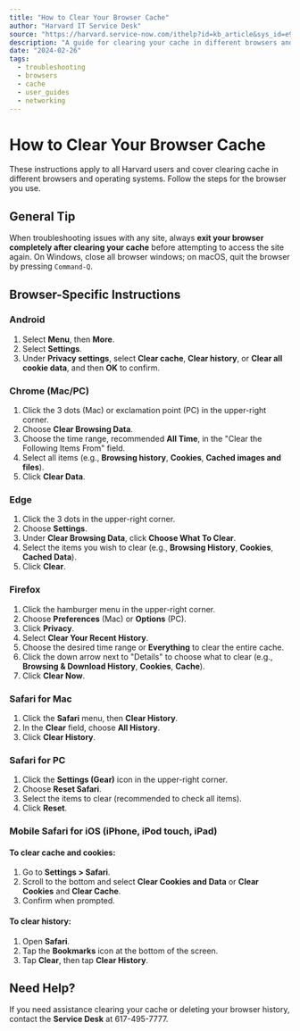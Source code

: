 ```yaml
---
title: "How to Clear Your Browser Cache"
author: "Harvard IT Service Desk"
source: "https://harvard.service-now.com/ithelp?id=kb_article&sys_id=e934a5cf6fc9a204a3a79b9eae3ee4bf"
description: "A guide for clearing your cache in different browsers and operating systems, applicable to all Harvard users."
date: "2024-02-26"
tags:
  - troubleshooting
  - browsers
  - cache
  - user_guides
  - networking
---
```

# How to Clear Your Browser Cache

These instructions apply to all Harvard users and cover clearing cache in different browsers and operating systems. Follow the steps for the browser you use.

## General Tip

When troubleshooting issues with any site, always **exit your browser completely after clearing your cache** before attempting to access the site again. On Windows, close all browser windows; on macOS, quit the browser by pressing `Command-Q`.

## Browser-Specific Instructions

### Android

1. Select **Menu**, then **More**.
2. Select **Settings**.
3. Under **Privacy settings**, select **Clear cache**, **Clear history**, or **Clear all cookie data**, and then **OK** to confirm.

### Chrome (Mac/PC)

1. Click the 3 dots (Mac) or exclamation point (PC) in the upper-right corner.
2. Choose **Clear Browsing Data**.
3. Choose the time range, recommended **All Time**, in the "Clear the Following Items From" field.
4. Select all items (e.g., **Browsing history**, **Cookies**, **Cached images and files**).
5. Click **Clear Data**.

### Edge

1. Click the 3 dots in the upper-right corner.
2. Choose **Settings**.
3. Under **Clear Browsing Data**, click **Choose What To Clear**.
4. Select the items you wish to clear (e.g., **Browsing History**, **Cookies**, **Cached Data**).
5. Click **Clear**.

### Firefox

1. Click the hamburger menu in the upper-right corner.
2. Choose **Preferences** (Mac) or **Options** (PC).
3. Click **Privacy**.
4. Select **Clear Your Recent History**.
5. Choose the desired time range or **Everything** to clear the entire cache.
6. Click the down arrow next to "Details" to choose what to clear (e.g., **Browsing & Download History**, **Cookies**, **Cache**).
7. Click **Clear Now**.

### Safari for Mac

1. Click the **Safari** menu, then **Clear History**.
2. In the **Clear** field, choose **All History**.
3. Click **Clear History**.

### Safari for PC

1. Click the **Settings (Gear)** icon in the upper-right corner.
2. Choose **Reset Safari**.
3. Select the items to clear (recommended to check all items).
4. Click **Reset**.

### Mobile Safari for iOS (iPhone, iPod touch, iPad)

#### To clear cache and cookies:
1. Go to **Settings > Safari**.
2. Scroll to the bottom and select **Clear Cookies and Data** or **Clear Cookies** and **Clear Cache**.
3. Confirm when prompted.

#### To clear history:
1. Open **Safari**.
2. Tap the **Bookmarks** icon at the bottom of the screen.
3. Tap **Clear**, then tap **Clear History**.

## Need Help?

If you need assistance clearing your cache or deleting your browser history, contact the **Service Desk** at 617-495-7777.
